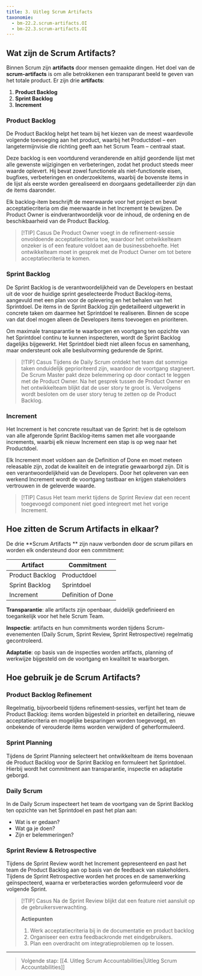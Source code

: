 ```yaml
---
title: 3. Uitleg Scrum Artifacts
taxonomie:
  - bm-22.2.scrum-artifacts.OI
  - bm-22.3.scrum-artifacts.OI
---
```


## Wat zijn de Scrum Artifacts?
Binnen Scrum zijn **artifacts** door mensen gemaakte dingen. Het doel van de **scrum-artifacts** is om alle betrokkenen een transparant beeld te geven van het totale product. Er zijn drie **artifacts**:

1. **Product Backlog**
2. **Sprint Backlog**
3. **Increment**

### Product Backlog
De Product Backlog helpt het team bij het kiezen van de meest waardevolle volgende toevoeging aan het product, waarbij het Productdoel – een langetermijnvisie die richting geeft aan het Scrum Team – centraal staat. 

Deze backlog is een voortdurend veranderende en altijd geordende lijst met alle gewenste wijzigingen en verbeteringen, zodat het product steeds meer waarde oplevert. Hij bevat zowel functionele als niet-functionele eisen, bugfixes, verbeteringen en onderzoekitems, waarbij de bovenste items in de lijst als eerste worden gerealiseerd en doorgaans gedetailleerder zijn dan de items daaronder. 

Elk backlog-item beschrijft de meerwaarde voor het project en bevat acceptatiecriteria om die meerwaarde in het Increment te bewijzen. De Product Owner is eindverantwoordelijk voor de inhoud, de ordening en de beschikbaarheid van de Product Backlog.

> [!TIP] Casus
> De Product Owner voegt in de refinement-sessie onvoldoende acceptatiecriteria toe, waardoor het ontwikkelteam onzeker is of een feature voldoet aan de businessbehoefte. Het ontwikkelteam moet in gesprek met de Product Owner om tot betere acceptatiecriteria te komen.

### Sprint Backlog
De Sprint Backlog is de verantwoordelijkheid van de Developers en bestaat uit de voor de huidige sprint geselecteerde Product Backlog‑items, aangevuld met een plan voor de oplevering en het behalen van het Sprintdoel. De items in de Sprint Backlog zijn gedetailleerd uitgewerkt in concrete taken om daarmee het Sprintdoel te realiseren. Binnen de scope van dat doel mogen alleen de Developers items toevoegen en prioriteren.

Om maximale transparantie te waarborgen en voortgang ten opzichte van het Sprintdoel continu te kunnen inspecteren, wordt de Sprint Backlog dagelijks bijgewerkt. Het Sprintdoel biedt niet alleen focus en samenhang, maar ondersteunt ook alle besluitvorming gedurende de Sprint.

> [!TIP] Casus
> Tijdens de Daily Scrum ontdekt het team dat sommige taken onduidelijk geprioriteerd zijn, waardoor de voortgang stagneert. De Scrum Master pakt deze belemmering op door contact te leggen met de Product Owner. Na het gesprek tussen de Product Owner en het ontwikkelteam blijkt dat de user story te groot is. Vervolgens wordt besloten om de user story terug te zetten op de Product Backlog.

### Increment
Het Increment is het concrete resultaat van de Sprint: het is de optelsom van alle afgeronde Sprint Backlog‑items samen met alle voorgaande increments, waarbij elk nieuw Increment een stap is op weg naar het Productdoel. 

Elk Increment moet voldoen aan de Definition of Done en moet meteen releasable zijn, zodat de kwaliteit en de integratie gewaarborgd zijn. Dit is een verantwoordelijkheid van de Developers. Door het opleveren van een werkend Increment wordt de voortgang tastbaar en krijgen stakeholders vertrouwen in de geleverde waarde.

> [!TIP] Casus
> Het team merkt tijdens de Sprint Review dat een recent toegevoegd component niet goed integreert met het vorige Increment.

## Hoe zitten de Scrum Artifacts in elkaar?
De drie **Scrum Artifacts ** zijn nauw verbonden door de scrum pillars en worden elk ondersteund door een commitment:

| Artifact        | Commitment         |
| --------------- | ------------------ |
| Product Backlog | Productdoel        |
| Sprint Backlog  | Sprintdoel         |
| Increment       | Definition of Done |

**Transparantie**: alle artifacts zijn openbaar, duidelijk gedefinieerd en toegankelijk voor het hele Scrum Team.

**Inspectie**: artifacts en hun commitments worden tijdens Scrum-evenementen (Daily Scrum, Sprint Review, Sprint Retrospective) regelmatig gecontroleerd.

**Adaptatie**: op basis van de inspecties worden artifacts, planning of werkwijze bijgesteld om de voortgang en kwaliteit te waarborgen.

## Hoe gebruik je de Scrum Artifacts?
### Product Backlog Refinement
Regelmatig, bijvoorbeeld tijdens refinement‑sessies, verfijnt het team de Product Backlog: items worden bijgesteld in prioriteit en detaillering, nieuwe acceptatiecriteria en mogelijke besparingen worden toegevoegd, en onbekende of verouderde items worden verwijderd of geherformuleerd.

### Sprint Planning
Tijdens de Sprint Planning selecteert het ontwikkelteam de items bovenaan de Product Backlog voor de Sprint Backlog en formuleert het Sprintdoel. Hierbij wordt het commitment aan transparantie, inspectie en adaptatie geborgd.

### Daily Scrum
In de Daily Scrum inspecteert het team de voortgang van de Sprint Backlog ten opzichte van het Sprintdoel en past het plan aan:

- Wat is er gedaan?
- Wat ga je doen?
- Zijn er belemmeringen?

### Sprint Review & Retrospective
Tijdens de Sprint Review wordt het Increment gepresenteerd en past het team de Product Backlog aan op basis van de feedback van stakeholders. Tijdens de Sprint Retrospective worden het proces en de samenwerking geïnspecteerd, waarna er verbeteracties worden geformuleerd voor de volgende Sprint.

> [!TIP] Casus 
> Na de Sprint Review blijkt dat een feature niet aansluit op de gebruikersverwachting.
> 
> **Actiepunten**
> 1. Werk acceptatiecriteria bij in de documentatie en product backlog
> 2. Organiseer een extra feedbackronde met eindgebruikers.
> 3. Plan een overdracht om integratieproblemen op te lossen.

---

> Volgende stap: [[4. Uitleg Scrum Accountabilities|Uitleg Scrum Accountabilities]]